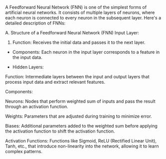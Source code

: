 A Feedforward Neural Network (FNN) is one of the simplest forms of artificial neural networks. It consists of multiple layers of neurons, where each neuron is connected to every neuron in the subsequent layer. Here's a detailed description of FNNs:

A. Structure of a Feedforward Neural Network (FNN)
   Input Layer:

1. Function: Receives the initial data and passes it to the next layer.

* Components: Each neuron in the input layer corresponds to a feature in the input data.

* Hidden Layers:

Function: Intermediate layers between the input and output layers that process input data and extract relevant features.

Components:

Neurons: Nodes that perform weighted sum of inputs and pass the result through an activation function.

Weights: Parameters that are adjusted during training to minimize error.

Biases: Additional parameters added to the weighted sum before applying the activation function to shift the activation function.

Activation Functions: Functions like Sigmoid, ReLU (Rectified Linear Unit), Tanh, etc., that introduce non-linearity into the network, allowing it to learn complex patterns.
